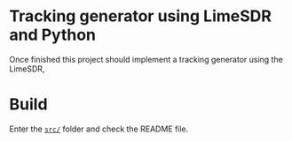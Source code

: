 # Tracking generator using LimeSDR and Python

Once finished this project should implement a tracking generator using the LimeSDR,

# Build

Enter the [```src/```](src/) folder and check the README file.

